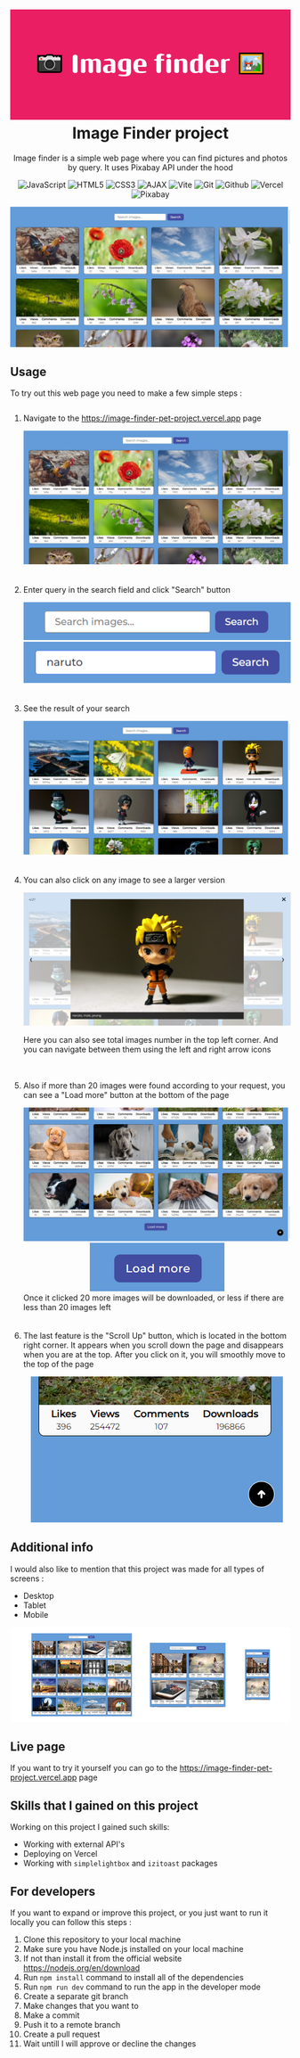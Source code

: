<h1 align="center">
  <a href="https://image-finder-pet-project.vercel.app" target="_blank">
    <img src="./src/public/README assets/banner.png" alt="Image finder logo" />
  </a>
Image Finder project
</h1>

<p align="center">Image finder is a simple web page where you can find pictures and photos by query. It uses Pixabay API under the hood</p>

<div align="center">
  
![JavaScript](https://img.shields.io/badge/javascript-black?style=for-the-badge&logo=javascript&logoColor=f7df1e)
![HTML5](https://img.shields.io/badge/html5-%23E34F26?style=for-the-badge&logo=html5&logoColor=white)
![CSS3](https://img.shields.io/badge/css3-%231572B6?style=for-the-badge&logo=css3&logoColor=white)
![AJAX](https://img.shields.io/badge/ajax-red?style=for-the-badge&logoColor=white)
![Vite](https://img.shields.io/badge/vite-%23646CFF?style=for-the-badge&logo=vite&logoColor=white)
![Git](https://img.shields.io/badge/git-%23F05033?style=for-the-badge&logo=git&logoColor=white)
![Github](https://img.shields.io/badge/github-121013?style=for-the-badge&logo=github&logoColor=white)
![Vercel](https://img.shields.io/badge/vercel-black?style=for-the-badge&logo=vercel&logoColor=white)
![Pixabay](https://img.shields.io/badge/pixabay-dark?style=for-the-badge&logo=pixabay&logoColor=white)

</div>

<div align="center">
<img src="./src/public/README assets/home-page.png" alt="Image finder homepage" />
</div>

## Usage

<p>To try out this web page you need to make a few simple steps : </p>
<ol style="display: flex; flex-direction: column; gap: 20px;">
  <li>
    <p>Navigate to the <a href="https://image-finder-pet-project.vercel.app" target="_blank">https://image-finder-pet-project.vercel.app</a> page
    </p>
    <div align="center">
    <img src="./src/public/README assets/home-page.png" alt="Image finder homepage"/>
    </div>
  </li>
  <li>
    <p>Enter query in the search field and click "Search" button
    </p>
    <div align="center">
    <img src="./src/public/README assets/search-field.png" alt="Search field"/>
    <img src="./src/public/README assets/query.png" alt="Entered query"/>
    </div>
  </li>
  <li>
    <p>See the result of your search
    </p>
    <div align="center">
    <img src="./src/public/README assets/search-result.png" alt="Search result"/>
    </div>
  </li>
  <li>
    <p>You can also click on any image to see a larger version
    </p>
    <div align="center">
    <img src="./src/public/README assets/larger-image.png" alt="Larger image"/>
    </div>
    <p>Here you can also see total images number in the top left corner. And you can navigate between them using the left and right arrow icons
    </p>
  </li>
  <li>
    <p>Also if more than 20 images were found according to your request, you can see a "Load more" button at the bottom of the page
    </p>
    <div align="center">
    <img src="./src/public/README assets/load-more-page.png" alt="Page with load more button"/>
    <img src="./src/public/README assets/load-more-button.png" alt="Load more button"/>
    </div>
    Once it clicked 20 more images will be downloaded, or less if there are less than 20 images left
  </li>
  <li>
    <p>The last feature is the "Scroll Up" button, which is located in the bottom right corner. It appears when you scroll down the page and disappears when you are at the top. After you click on it, you will smoothly move to the top of the page
    </p>
    <div align="center">
    <img src="./src/public/README assets/scroll-to-top-button.png" alt="Scroll to top button"/>
    </div>
  </li>
</ol>

## Additional info

I would also like to mention that this project was made for all types of screens
:

- Desktop
- Tablet
- Mobile

<img src="./src/public/README assets/responsive-view.png" alt="Food Boutique responsive design" />

## Live page

If you want to try it yourself you can go to the
<https://image-finder-pet-project.vercel.app> page

## Skills that I gained on this project

Working on this project I gained such skills:

- Working with external API's
- Deploying on Vercel
- Working with <code>simplelightbox</code> and <code>izitoast</code> packages

## For developers

If you want to expand or improve this project, or you just want to run it
locally you can follow this steps :

<ol>
  <li>Clone this repository to your local machine</li>
  <li>Make sure you have Node.js installed on your local machine</li>
  <li>If not than install it from the official website <a href="https://nodejs.org/en/download">https://nodejs.org/en/download</a></li>
  <li>Run <code>npm install</code> command to install all of the dependencies</li>
  <li>Run <code>npm run dev</code> command to run the app in the developer mode</li>
  <li>Create a separate git branch</li>
  <li>Make changes that you want to</li>
  <li>Make a commit</li>
  <li>Push it to a remote branch</li>
  <li>Create a pull request</li>
  <li>Wait untill I will approve or decline the changes</li>
</ol>
